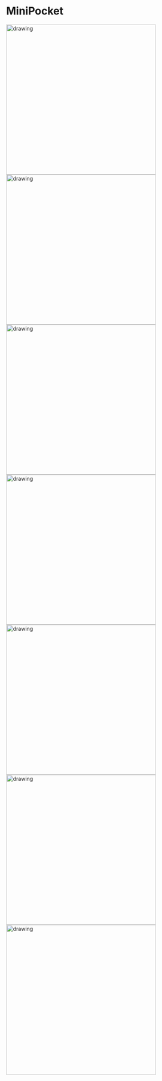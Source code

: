# MiniPocket
<img src="screenshot/2.png" alt="drawing" width="400"/><img src="screenshot/4.png" alt="drawing" width="400"/>
<img src="screenshot/6.png" alt="drawing" width="400"/><img src="screenshot/7.png" alt="drawing" width="400"/>
<img src="screenshot/8.png" alt="drawing" width="400"/><img src="screenshot/9.png" alt="drawing" width="400"/>
<img src="screenshot/10.png" alt="drawing" width="400"/> 
